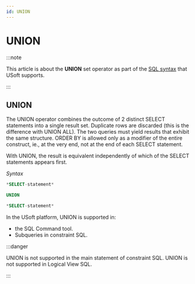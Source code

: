 ```yaml
---
id: UNION
---
```


# UNION




:::note

This article is about the **UNION** set operator as part of the [SQL syntax](/Modeller_and_Rules_Engine/SQL_syntax) that USoft supports.

:::

## **UNION**

The UNION operator combines the outcome of 2 distinct SELECT statements into a single result set. Duplicate rows are discarded (this is the difference with UNION ALL). The two queries must yield results that exhibit the same structure. ORDER BY is allowed only as a modifier of the entire construct, ie., at the very end, not at the end of each SELECT statement.

With UNION, the result is equivalent independently of which of the SELECT statements appears first.

*Syntax*

```sql
*SELECT-statement*

UNION

*SELECT-statement*
```

In the USoft platform, UNION is supported in:

- the SQL Command tool.
- Subqueries in constraint SQL.


:::danger

UNION is not supported in the main statement of constraint SQL.
UNION is not supported in Logical View SQL.

:::

